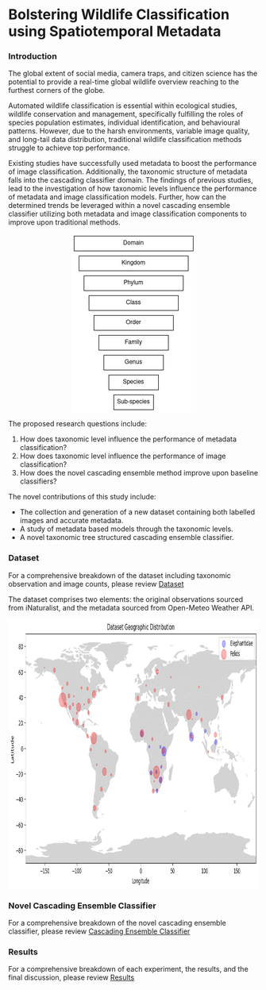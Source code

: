 # Bolstering Wildlife Classification using Spatiotemporal Metadata

### Introduction
The global extent of social media, camera traps, and citizen science has the potential to provide 
a real-time global wildlife overview reaching to the furthest corners of the globe.

Automated wildlife classification is essential within ecological studies, wildlife conservation and management, 
specifically fulfilling the roles of species population estimates, individual identification, and behavioural patterns.
However, due to the harsh environments, variable image quality, and long-tail data distribution, traditional 
wildlife classification methods struggle to achieve top performance. 

Existing studies have successfully used metadata to boost the performance of image classification. 
Additionally, the taxonomic structure of metadata falls into the cascading classifier domain. 
The findings of previous studies, lead to the investigation of how taxonomic levels influence the performance 
of metadata and image classification models. Further, how can the determined trends be leveraged within a novel 
cascading ensemble classifier utilizing both metadata and image classification components to improve upon traditional 
methods.

<img height="361" src="images/taxon_pyramid.png" width="251" alt="taxonomic structure" style="display: block; margin: 0 auto"/>

The proposed research questions include:

1. How does taxonomic level influence the performance of metadata classification?
2. How does taxonomic level influence the performance of image classification?
3. How does the novel cascading ensemble method improve upon baseline classifiers?

The novel contributions of this study include:

- The collection and generation of a new dataset containing both labelled images and accurate metadata.
- A study of metadata based models through the taxonomic levels.
- A novel taxonomic tree structured cascading ensemble classifier.


### Dataset
For a comprehensive breakdown of the dataset including taxonomic observation and image counts, please
review [Dataset](dataset.md)

The dataset comprises two elements: the original observations sourced from iNaturalist, and the metadata sourced from 
Open-Meteo Weather API.

<img height="545" src="images/dataset_distribution.png" width="1001" alt="dataset distribution" style="display: block; margin: 0 auto"/>

### Novel Cascading Ensemble Classifier
For a comprehensive breakdown of the novel cascading ensemble classifier, please review 
[Cascading Ensemble Classifier](cascading_ensemble_classifier.md)

### Results
For a comprehensive breakdown of each experiment, the results, and the final discussion, 
please review [Results](results.md)
